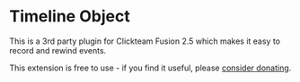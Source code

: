 Timeline Object
===============

This is a 3rd party plugin for Clickteam Fusion 2.5 which makes it easy to record and rewind events.

This extension is free to use - if you find it useful, please [consider donating](http://IAm.TotallyNotA.Ninja/donate).
